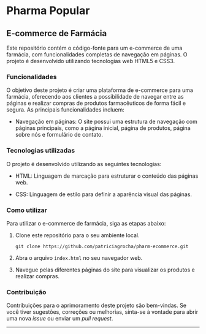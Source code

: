 # Pharma Popular

## E-commerce de Farmácia

Este repositório contém o código-fonte para um e-commerce de uma farmácia, com funcionalidades completas de navegação em páginas. O projeto é desenvolvido utilizando
tecnologias web HTML5 e CSS3.

### Funcionalidades

O objetivo deste projeto é criar uma plataforma de e-commerce para uma farmácia, oferecendo aos clientes a possibilidade de navegar entre as páginas e realizar compras
de produtos farmacêuticos de forma fácil e segura. As principais funcionalidades incluem:

- Navegação em páginas: O site possui uma estrutura de navegação com páginas principais, como a página inicial, página de produtos, página sobre nós e formulário de contato.

### Tecnologias utilizadas

O projeto é desenvolvido utilizando as seguintes tecnologias:

- HTML: Linguagem de marcação para estruturar o conteúdo das páginas web.

- CSS: Linguagem de estilo para definir a aparência visual das páginas.

### Como utilizar

Para utilizar o e-commerce de farmácia, siga as etapas abaixo:

1. Clone este repositório para o seu ambiente local.
   ```
   git clone https://github.com/patriciagrocha/pharm-ecommerce.git
   ```

2. Abra o arquivo `index.html` no seu navegador web.

3. Navegue pelas diferentes páginas do site para visualizar os produtos e realizar compras.


### Contribuição

Contribuições para o aprimoramento deste projeto são bem-vindas. Se você tiver sugestões, correções ou melhorias, sinta-se à vontade para abrir uma nova _issue_ ou enviar um _pull request_.


---
